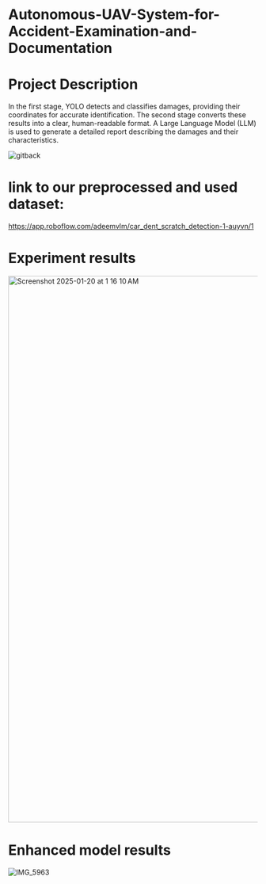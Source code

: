 # Autonomous-UAV-System-for-Accident-Examination-and-Documentation

# Project Description
In the first stage, YOLO detects and classifies damages, providing their coordinates for accurate identification.
The second stage converts these results into a clear, human-readable format. A Large Language Model (LLM) is used to generate a detailed report describing the damages and their characteristics.

![gitback](https://github.com/user-attachments/assets/3d60c9a3-0c99-4040-8a5f-1ddbc7ee71ab)

# link to our preprocessed and used dataset:
https://app.roboflow.com/adeemvlm/car_dent_scratch_detection-1-auyvn/1

# Experiment results
<img width="1104" alt="Screenshot 2025-01-20 at 1 16 10 AM" src="https://github.com/user-attachments/assets/764e80d0-2b4c-461f-b812-f4a4ddc897db" />


# Enhanced model results
![IMG_5963](https://github.com/user-attachments/assets/b717f70c-a509-4286-bdce-69c18a595f58)
